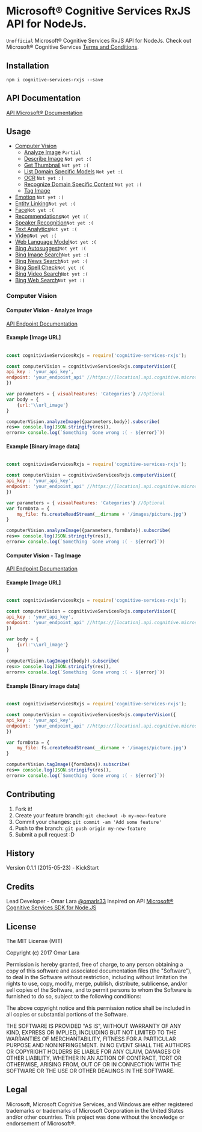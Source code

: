 # Microsoft® Cognitive Services RxJS API for NodeJs.

`Unofficial` Microsoft® Cognitive Services RxJS API for NodeJs. Check out Microsoft® Cognitive Services [Terms and Conditions](http://research.microsoft.com/en-us/um/legal/CognitiveServicesTerms20160628.htm).
 
## Installation
 
`npm i cognitive-services-rxjs --save`

## API Documentation
[API Microsoft® Documentation](https://dev.projectoxford.ai/docs/services/56332331778daf02acc0a50b/operations/565d9001ca73072048922d97)
## Usage
* [Computer Vision](#computer-vision)
	* [Analyze Image](#) `Partial`
	* [Describe Image](#) `Not yet :(`
	* [Get Thumbnail](#) `Not yet :(`
	* [List Domain Specific Models](#) `Not yet :(`
	* [OCR](#) `Not yet :(`
	* [Recognize Domain Specific Content](#) `Not yet :(`
	* [Tag Image](#computer-vision---tag-image)
* [Emotion](#) `Not yet :(`
* [Entity Linking](#)`Not yet :(`
* [Face](#)`Not yet :(`
* [Recommendations](#)`Not yet :(`
* [Speaker Recognition](#)`Not yet :(`
* [Text Analytics](#)`Not yet :(`
* [Video](#)`Not yet :(`
* [Web Language Model](#)`Not yet :(`
* [Bing Autosuggest](#)`Not yet :(`
* [Bing Image Search](#)`Not yet :(`
* [Bing News Search](#)`Not yet :(`
* [Bing Spell Check](#)`Not yet :(`
* [Bing Video Search](#)`Not yet :(`
* [Bing Web Search](#)`Not yet :(`
### Computer Vision

#### Computer Vision - Analyze Image
 [API Endpoint Documentation](https://westus.dev.cognitive.microsoft.com/docs/services/56f91f2d778daf23d8ec6739/operations/56f91f2e778daf14a499e1fa)

#### Example [Image URL]

```javascript

const cognitiviveServicesRxjs = require('cognitive-services-rxjs');

const computerVision = cognitiviveServicesRxjs.computerVision({
api_key : 'your_api_key',
endpoint: 'your_endpoint_api' //https://[location].api.cognitive.microsoft.com/vision/v1.0
})

var parameters = { visualFeatures: 'Categories'} //Optional
var body = {
    {url:'\\url_image'}
}

computerVision.analyzeImage({parameters,body}).subscribe(
res=> console.log(JSON.stringify(res)),
error=> console.log(`Something  Gone wrong :( - ${error}`))

```

#### Example [Binary image data]

```javascript

const cognitiviveServicesRxjs = require('cognitive-services-rxjs');

const computerVision = cognitiviveServicesRxjs.computerVision({
api_key : 'your_api_key',
endpoint: 'your_endpoint_api' //https://[location].api.cognitive.microsoft.com/vision/v1.0
})

var parameters = { visualFeatures: 'Categories'} //Optional
var formData = {
    my_file: fs.createReadStream(__dirname + '/images/picture.jpg')
}

computerVision.analyzeImage({parameters,formData}).subscribe(
res=> console.log(JSON.stringify(res)),
error=> console.log(`Something  Gone wrong :( - ${error}`))

```

 #### Computer Vision - Tag Image
 [API Endpoint Documentation](https://westus.dev.cognitive.microsoft.com/docs/services/56f91f2d778daf23d8ec6739/operations/56f91f2e778daf14a499e1fa)

#### Example [Image URL]

```javascript

const cognitiviveServicesRxjs = require('cognitive-services-rxjs');

const computerVision = cognitiviveServicesRxjs.computerVision({
api_key : 'your_api_key',
endpoint: 'your_endpoint_api' //https://[location].api.cognitive.microsoft.com/vision/v1.0
})

var body = {
    {url:'\\url_image'}
}

computerVision.tagImage({body}).subscribe(
res=> console.log(JSON.stringify(res)),
error=> console.log(`Something  Gone wrong :( - ${error}`))

```

#### Example [Binary image data]

```javascript

const cognitiviveServicesRxjs = require('cognitive-services-rxjs');

const computerVision = cognitiviveServicesRxjs.computerVision({
api_key : 'your_api_key',
endpoint: 'your_endpoint_api' //https://[location].api.cognitive.microsoft.com/vision/v1.0
})

var formData = {
    my_file: fs.createReadStream(__dirname + '/images/picture.jpg')
}

computerVision.tagImage({formData}).subscribe(
res=> console.log(JSON.stringify(res)),
error=> console.log(`Something  Gone wrong :( - ${error}`))

```
## Contributing
 
1. Fork it!
2. Create your feature branch: `git checkout -b my-new-feature`
3. Commit your changes: `git commit -am 'Add some feature'`
4. Push to the branch: `git push origin my-new-feature`
5. Submit a pull request :D
 
## History
 
Version 0.1.1 (2015-05-23) - KickStart
 
## Credits
 
Lead Developer - Omar Lara [@omarlr33](https://twitter.com/omarlr33)
Inspired on API [Microsoft® Cognitive Services SDK for Node.JS](https://www.npmjs.com/package/cognitive-services)
## License
 
The MIT License (MIT)

Copyright (c) 2017 Omar Lara

Permission is hereby granted, free of charge, to any person obtaining a copy of this software and associated documentation files (the "Software"), to deal in the Software without restriction, including without limitation the rights to use, copy, modify, merge, publish, distribute, sublicense, and/or sell copies of the Software, and to permit persons to whom the Software is furnished to do so, subject to the following conditions:

The above copyright notice and this permission notice shall be included in all copies or substantial portions of the Software.

THE SOFTWARE IS PROVIDED "AS IS", WITHOUT WARRANTY OF ANY KIND, EXPRESS OR IMPLIED, INCLUDING BUT NOT LIMITED TO THE WARRANTIES OF MERCHANTABILITY, FITNESS FOR A PARTICULAR PURPOSE AND NONINFRINGEMENT. IN NO EVENT SHALL THE AUTHORS OR COPYRIGHT HOLDERS BE LIABLE FOR ANY CLAIM, DAMAGES OR OTHER LIABILITY, WHETHER IN AN ACTION OF CONTRACT, TORT OR OTHERWISE, ARISING FROM, OUT OF OR IN CONNECTION WITH THE SOFTWARE OR THE USE OR OTHER DEALINGS IN THE SOFTWARE.


## Legal
Microsoft, Microsoft Cognitive Services, and Windows are either registered trademarks or trademarks of Microsoft Corporation in the United States and/or other countries.
This project was done without the knowledge or endorsement of Microsoft®.
	